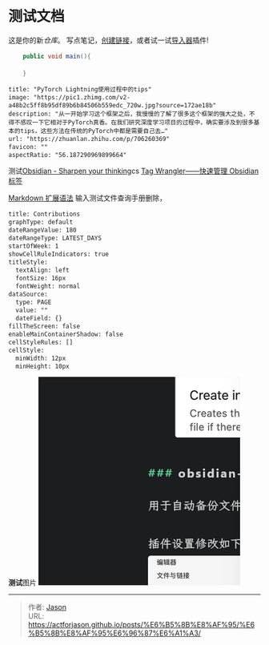 # 测试文档

这是你的新*仓库*。
写点笔记，[创建链接](%E5%88%9B%E5%BB%BA%E9%93%BE%E6%8E%A5.md)，或者试一试[导入器](https://help.obsidian.md/Plugins/Importer)插件!

``` java
	public void main(){
	
	}
```

```embed
title: "PyTorch Lightning使用过程中的tips"
image: "https://pic1.zhimg.com/v2-a48b2c5ff8b95df89b6b84506b559edc_720w.jpg?source=172ae18b"
description: "从一开始学习这个框架之后，我慢慢的了解了很多这个框架的强大之处，不得不感叹一下它相对于PyTorch真香。在我们研究深度学习项目的过程中，确实要涉及到很多基本的tips，这些方法在传统的PyTorch中都是需要自己去…"
url: "https://zhuanlan.zhihu.com/p/706260369"
favicon: ""
aspectRatio: "56.187290969899664"
```

测试[Obsidian - Sharpen your thinking](https://obsidian.md/)cs
[Tag Wrangler——快速管理 Obsidian 标签](https://zhuanlan.zhihu.com/p/587111398)

[Markdown 扩展语法](../../../Markdown%20%E6%89%A9%E5%B1%95%E8%AF%AD%E6%B3%95.md)
输入测试文件查询手册删除，

```contributionGraph
title: Contributions
graphType: default
dateRangeValue: 180
dateRangeType: LATEST_DAYS
startOfWeek: 1
showCellRuleIndicators: true
titleStyle:
  textAlign: left
  fontSize: 16px
  fontWeight: normal
dataSource:
  type: PAGE
  value: ""
  dateField: {}
fillTheScreen: false
enableMainContainerShadow: false
cellStyleRules: []
cellStyle:
  minWidth: 12px
  minHeight: 10px

```

**测试**图片
![images/Pasted image 20250917162056.png](./images/Pasted%20image%2020250917162056.png)



---

> 作者: [Jason](https://github.com/actforjason)  
> URL: https://actforjason.github.io/posts/%E6%B5%8B%E8%AF%95/%E6%B5%8B%E8%AF%95%E6%96%87%E6%A1%A3/  

